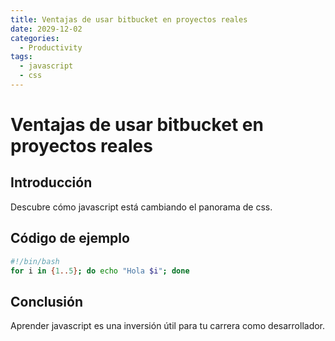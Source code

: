 ```yaml
---
title: Ventajas de usar bitbucket en proyectos reales
date: 2029-12-02
categories:
  - Productivity
tags:
  - javascript
  - css
---
```


# Ventajas de usar bitbucket en proyectos reales

## Introducción

Descubre cómo javascript está cambiando el panorama de css.

## Código de ejemplo

```bash
#!/bin/bash
for i in {1..5}; do echo "Hola $i"; done
```

## Conclusión

Aprender javascript es una inversión útil para tu carrera como desarrollador.